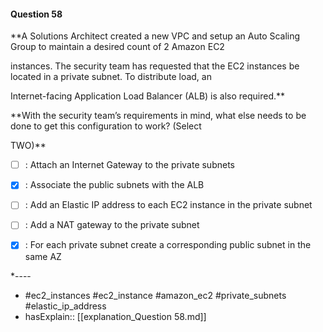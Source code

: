 #### Question  58

**A Solutions Architect created a new VPC and setup an Auto Scaling Group to maintain a desired count of 2 Amazon EC2

instances. The security team has requested that the EC2 instances be located in a private subnet. To distribute load, an

Internet-facing Application Load Balancer (ALB) is also required.**

**With the security team’s requirements in mind, what else needs to be done to get this configuration to work? (Select

TWO)**

- [ ] :  Attach an Internet Gateway to the private subnets

- [x] :  Associate the public subnets with the ALB

- [ ] :  Add an Elastic IP address to each EC2 instance in the private subnet

- [ ] :  Add a NAT gateway to the private subnet

- [x] :  For each private subnet create a corresponding public subnet in the same AZ

*----

- #ec2_instances #ec2_instance #amazon_ec2 #private_subnets #elastic_ip_address
- hasExplain:: [[explanation_Question  58.md]]
